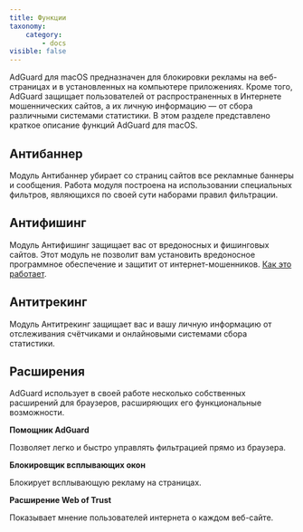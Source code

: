 ```yaml
---
title: Функции
taxonomy:
    category:
        - docs
visible: false
---
```


AdGuard для macOS предназначен для блокировки рекламы на веб-страницах и в установленных на компьютере приложениях. Кроме того, AdGuard защищает пользователей от распространенных в Интернете мошеннических сайтов, а их личную информацию — от сбора различными системами статистики. В этом разделе представлено краткое описание функций AdGuard для macOS.

## Антибаннер ##
Модуль Антибаннер убирает со страниц сайтов все рекламные баннеры и сообщения. Работа модуля построена на использовании специальных фильтров, являющихся по своей сути наборами правил фильтрации.

## Антифишинг ##
Модуль Антифишинг защищает вас от вредоносных и фишинговых сайтов. Этот модуль не позволит вам установить вредоносное программное обеспечение и защитит от интернет-мошенников. [Как это работает](https://adguard.com/ru/how-malware-blocked.html).

## Антитрекинг ##
 
Модуль Антитрекинг защищает вас и вашу личную информацию от отслеживания счётчиками и онлайновыми системами сбора статистики.

## Расширения ##
AdGuard использует в своей работе несколько собственных расширений для браузеров, расширяющих его функциональные возможности. 

**Помощник AdGuard**

Позволяет легко и быстро управлять фильтрацией прямо из браузера.

**Блокировщик всплывающих окон**

Блокирует всплывающую рекламу на страницах.

**Расширение Web of Trust**

Показывает мнение пользователей интернета о каждом веб-сайте.
